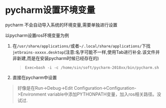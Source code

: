 # pycharm设置环境变量

pycharm 不会自动导入系统的环境变量,需要单独进行设置

以pycharm设置ros环境变量为例

1. 在`/usr/share/applications/`或者`~/.local/share/applications/`下找`jetbrains-xxxxx.desktop`(注意:名字可能不一样,使用Tab进行补全.该文件并非新建,而是在安装pycharm时候已经存在的)

   > `Exec=bash -i -c /home/sin/soft/pycharm-2018xx/bin/pycharm.sh` 

2. 直接在pycharm中设置

> 好像是在Run->Debug->Edit Configuration->Configuration->Environment variable中添加PYTHONPATH变量，加入ros相关路径。没试过.

